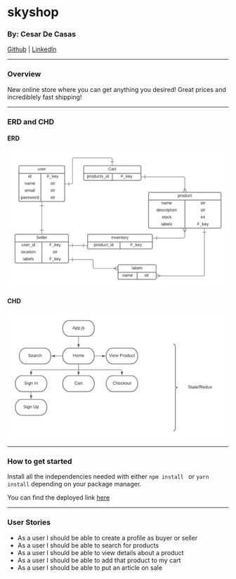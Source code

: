 # skyshop

### By: Cesar De Casas

[Github](https://github.com/cesardecasas) | [LinkedIn](https://www.linkedin.com/in/cesardecasas/)

***

### Overview

New online store where you can get anything you desired! Great prices and incrediblely fast shipping!

***

### ERD and CHD
#### ERD
![ERD](./imgs/b.png)
#### CHD
![CHD](./imgs/a.png)

***
### How to get started

Install all the independencies needed with either ```npm install ``` or ``` yarn install ``` depending on your package manager.

You can find the deployed link [here]()

***

### User Stories

* As a user I should be able to create a profile as buyer or seller
* As a user I should be able to search for products
* As a user I should be able to view details about a product
* As a user I should be able to add that product to my cart
* As a user I should be able to put an article on sale
